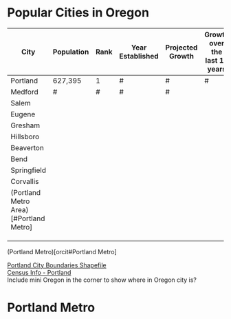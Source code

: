 # Popular Cities in Oregon

| City                                   | Population | Rank | Year Established | Projected Growth | Growth over the last 10 years |      |
| -------------------------------------- | ---------- | :--- | ---------------- | ---------------- | ----------------------------- | ---- |
| Portland                               | 627,395    | 1    | #                | #                | #                             |      |
| Medford                                | #          | #    | #                | #                |                               |      |
| Salem                                  |            |      |                  |                  |                               |      |
| Eugene                                 |            |      |                  |                  |                               |      |
| Gresham                                |            |      |                  |                  |                               |      |
| Hillsboro                              |            |      |                  |                  |                               |      |
| Beaverton                              |            |      |                  |                  |                               |      |
| Bend                                   |            |      |                  |                  |                               |      |
| Springfield                            |            |      |                  |                  |                               |      |
| Corvallis                              |            |      |                  |                  |                               |      |
| (Portland Metro Area)[#Portland Metro] |            |      |                  |                  |                               |      |
|                                        |            |      |                  |                  |                               |      |
|                                        |            |      |                  |                  |                               |      |
|                                        |            |      |                  |                  |                               |      |

(Portland Metro)[orcit#Portland Metro]


[Portland City Boundaries Shapefile](http://gis-pdx.opendata.arcgis.com/datasets/city-boundaries)  
[Census Info - Portland](https://www.census.gov/quickfacts/fact/table/portlandcityoregon/PST045216)  
Include mini Oregon in the corner to show where in Oregon city is?



# Portland Metro
